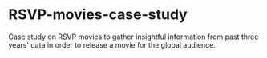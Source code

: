 # RSVP-movies-case-study
Case study on RSVP movies to gather insightful information from past three years' data in order to release a movie for the global audience.
